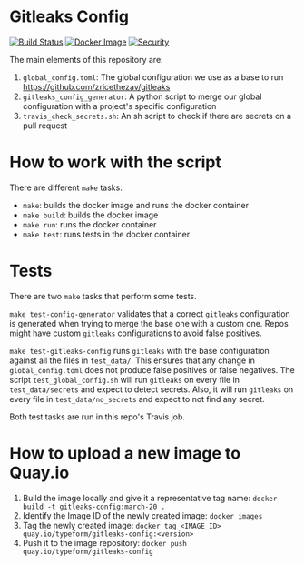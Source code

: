 # Gitleaks Config

[![Build Status](https://travis-ci.com/Typeform/gitleaks-config.svg?token=yNnzzMHbo4uzYqW2rzMB&branch=master)](https://travis-ci.com/Typeform/gitleaks-config)
[![Docker Image](https://img.shields.io/badge/quay.io-docker%20image-blue?logo=docker)](https://quay.io/repository/typeform/gitleaks-config)
[![Security](https://img.shields.io/badge/slack-%23security__operations-blue.svg?logo=slack)](https://typeform.slack.com/archives/CCWDN8ASJ)

The main elements of this repository are:

1. `global_config.toml`: The global configuration we use as a base to run https://github.com/zricethezav/gitleaks
2. `gitleaks_config_generator`: A python script to merge our global configuration with a project's specific configuration
3. `travis_check_secrets.sh`: An sh script to check if there are secrets on a pull request

# How to work with the script

There are different `make` tasks:

* `make`: builds the docker image and runs the docker container
* `make build`: builds the docker image
* `make run`: runs the docker container
* `make test`: runs tests in the docker container

# Tests

There are two `make` tasks that perform some tests.

`make test-config-generator` validates that a correct `gitleaks` configuration is generated when trying to merge the base one with a custom one. Repos might have custom `gitleaks` configurations to avoid false positives.

`make test-gitleaks-config` runs `gitleaks` with the base configuration against all the files in `test_data/`. This ensures that any change in `global_config.toml` does not produce false positives or false negatives. The script `test_global_config.sh` will run `gitleaks` on every file in `test_data/secrets` and expect to detect secrets. Also, it will run `gitleaks` on every file in `test_data/no_secrets` and expect to not find any secret.

Both test tasks are run in this repo's Travis job.

# How to upload a new image to Quay.io

1. Build the image locally and give it a representative tag name: `docker build -t gitleaks-config:march-20 .`
2. Identify the Image ID of the newly created image: `docker images`
3. Tag the newly created image: `docker tag <IMAGE_ID> quay.io/typeform/gitleaks-config:<version>`
4. Push it to the image repository: `docker push quay.io/typeform/gitleaks-config`
